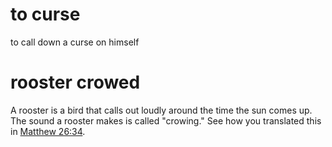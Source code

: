 
# to curse
to call down a curse on himself

# rooster crowed
A rooster is a bird that calls out loudly around the time the sun comes up. The sound a rooster makes is called "crowing." See how you translated this in [Matthew 26:34](../26/34.md).